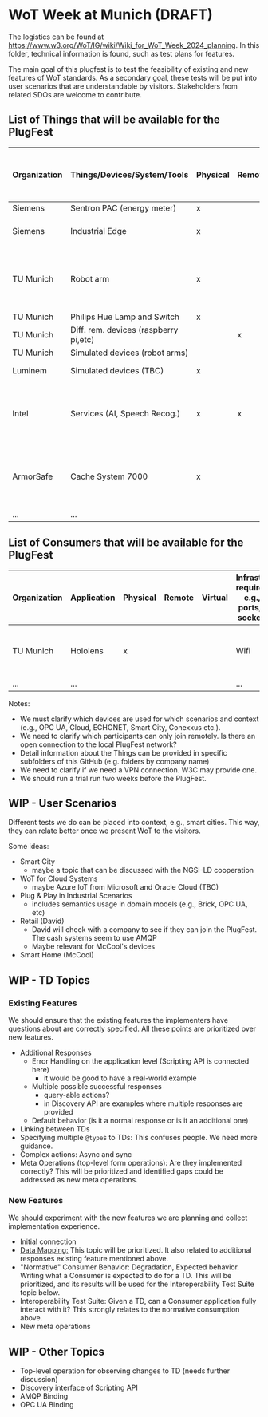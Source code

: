 # WoT Week at Munich (DRAFT)

The logistics can be found at https://www.w3.org/WoT/IG/wiki/Wiki_for_WoT_Week_2024_planning.
In this folder, technical information is found, such as test plans for features.

The main goal of this plugfest is to test the feasibility of existing and new features of WoT standards.
As a secondary goal, these tests will be put into user scenarios that are understandable by visitors.
Stakeholders from related SDOs are welcome to contribute.

## List of Things that will be available for the PlugFest

| Organization | Things/Devices/System/Tools                   | Physical | Remote | Virtual | Infrastructure requirements, e.g., open ports, power sockets, Wifi | Comments                                            |Contact|
|--------------|-----------------------------------------------|----------|--------|---------|--------------------------------------------------------------------|-----------------------------------------------------|-------|
| Siemens      | Sentron PAC (energy meter)                    |  x       |        |         | LAN                                                                | Modbus                                              |   tbc |
| Siemens      | Industrial Edge                               |  x       |        |         | LAN, connection to the Internet                                    | OPC UA, HTTP                                        |   tbc |
| TU Munich    | Robot arm                                     |  x       |        |         | 2m high, 4m width; LAN/Wifi (no Internet); should be protoced      |                                                     |   tbc |
| TU Munich    | Philips Hue Lamp and Switch                   |  x       |        |         | LAN                                                                |                                                     |   tbc |
| TU Munich    | Diff. rem. devices (raspberry pi,etc)         |          | x      |         | Internet                                                           |                                                     |   tbc |
| TU Munich    | Simulated devices (robot arms)                |          |        | x       | LAN/Wifi                                                           |                                                     |   tbc |
| Luminem      | Simulated devices (TBC)                       |  x       |        | x       | Laptop to run them locally                                         |                                                     |   tbc |
| Intel        | Services (AI, Speech Recog.)                  |  x       | x      | x       |                                                                    | Some services can be run locally by someone else    |   tbc |
| ArmorSafe    | Cache System 7000                             |  x       |        |         |                                                                    | Each time someone deposits cash, it emits an event  |   tbc |
| ...          |     ...                                       |          |        |         | ...                                                                |  ...                                                |   tbc |

## List of Consumers that will be available for the PlugFest

| Organization | Application                                   | Physical | Remote | Virtual | Infrastructure requirements, e.g., open ports, power sockets, Wifi | Comments                                            |Contact|
|--------------|-----------------------------------------------|----------|--------|---------|--------------------------------------------------------------------|-----------------------------------------------------|-------|
| TU Munich    | Hololens                                      |  x       |        |         | Wifi                                                               | no sec should be used; QR code to TD is needed      |   tbc |
| ...          |     ...                                       |          |        |         | ...                                                                |  ...                                                |   tbc |

Notes: 

* We must clarify which devices are used for which scenarios and context (e.g., OPC UA, Cloud, ECHONET, Smart City, Conexxus etc.).
* We need to clarify which participants can only join remotely. Is there an open connection to the local PlugFest network?
* Detail information about the Things can be provided in specific subfolders of this GitHub (e.g. folders by company name)
* We need to clarify if we need a VPN connection. W3C may provide one.
* We should run a trial run two weeks before the PlugFest.

## WIP - User Scenarios

Different tests we do can be placed into context, e.g., smart cities. 
This way, they can relate better once we present WoT to the visitors.

Some ideas:

* Smart City
  * maybe a topic that can be discussed with the NGSI-LD cooperation
* WoT for Cloud Systems
  * maybe Azure IoT from Microsoft and Oracle Cloud (TBC)
* Plug & Play in Industrial Scenarios
  * includes semantics usage in domain models (e.g., Brick, OPC UA, etc)   
* Retail (David)
  * David will check with a company to see if they can join the PlugFest. The cash systems seem to use AMQP
  * Maybe relevant for McCool's devices
* Smart Home (McCool)

## WIP - TD Topics

### Existing Features

We should ensure that the existing features the implementers have questions about are correctly specified. All these points are prioritized over new features.

* Additional Responses
  * Error Handling on the application level (Scripting API is connected here)
    * it would be good to have a real-world example  
  * Multiple possible successful responses
    * query-able actions?
    * in Discovery API are examples where multiple responses are provided 
  * Default behavior (is it a normal response or is it an additional one)
* Linking between TDs
* Specifying multiple `@type`s to TDs: This confuses people. We need more guidance.
* Complex actions: Async and sync
* Meta Operations (top-level form operations): Are they implemented correctly? This will be prioritized and identified gaps could be addressed as new meta operations.

### New Features

We should experiment with the new features we are planning and collect implementation experience.
  
* Initial connection
* [Data Mapping:](https://github.com/w3c/wot/blob/main/planning/ThingDescription/td-next-work-items/usability-and-design.md#data-schema-mapping) This topic will be prioritized. It also related to additional responses existing feature mentioned above.
* "Normative" Consumer Behavior: Degradation, Expected behavior. Writing what a Consumer is expected to do for a TD. This will be prioritized, and its results will be used for the Interoperability Test Suite topic below.
* Interoperability Test Suite: Given a TD, can a Consumer application fully interact with it? This strongly relates to the normative consumption above.
* New meta operations

## WIP - Other Topics

* Top-level operation for observing changes to TD (needs further discussion)
* Discovery interface of Scripting API
* AMQP Binding
* OPC UA Binding 
